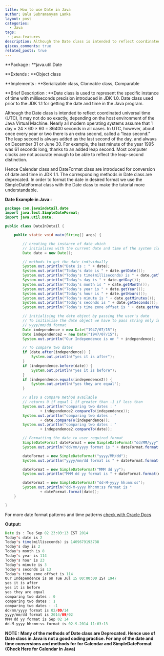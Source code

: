 ```yaml
---
title: How to use Date in Java
author: Bala Subramanyam Lanka
layout: post
categories:
  - Java
tags:
 - java-features
description: Although the Date class is intended to reflect coordinated universal time (UTC), it may not do so exactly, depending on the host environment of the Java Virtual Machine.
giscus_comments: true
related_posts: true
---
```

**Package : **java.util.Date

**Extends : **Object class

**Implements :  **Serializable class, Cloneable class, Comparable<date>

**Brief Description : **Date class is used to represent the specific instance of time with milliseconds precision introduced in JDK 1.0. Date class used prior to the JDK 1.1 for getting the date and time in the Java program.

Although the Date class is intended to reflect coordinated universal time (UTC), it may not do so exactly, depending on the host environment of the Java Virtual Machine. Nearly all modern operating systems assume that 1 day = 24 × 60 × 60 = 86400 seconds in all cases. In UTC, however, about once every year or two there is an extra second, called a &#8220;leap second.&#8221; The leap second is always added as the last second of the day, and always on December 31 or June 30. For example, the last minute of the year 1995 was 61 seconds long, thanks to an added leap second. Most computer clocks are not accurate enough to be able to reflect the leap-second distinction.

Hence Calendar class and DateFormat class are introduced for conversion of date and time in JDK 1.1. The corresponding methods in Date class are deprecated. In order to format the date in desired format we use the SimpleDateFormat class with the Date class to make the tutorial more understandable.

**Date Example in Java :**

```java
package com.javaindetail.date
import java.text.SimpleDateFormat;
import java.util.Date;

public class DateInDetail {

	public static void main(String[] args) {

		// creating the instance of date which
		// initialises with the current date and time of the system clock
		Date date = new Date();

		// methods to get the date individually
		System.out.println("Date is : " + date);
		System.out.println("Today's date is " + date.getDate());
		System.out.println("Today's time(milliseconds) is " + date.getTime());
		System.out.println("Today's day is " + date.getDay());
		System.out.println("Today's month is " + date.getMonth());
		System.out.println("Today's year is " + date.getYear());
		System.out.println("Today's hour is " + date.getHours());
		System.out.println("Today's minute is " + date.getMinutes());
		System.out.println("Today's seconds is " + date.getSeconds());
		System.out.println("Today's time zone offset is " + date.getYear());

		// initialising the date object by passing the user's date
		// To initialise the date object we have to pass string only in
		// yyyy/mm/dd format
		Date independence = new Date("1947/07/15");
		Date independence2 = new Date("1947/07/15");
		System.out.println("Our Independence is on " + independence);

		// To compare two dates
		if (date.after(independence)) {
			System.out.println("yes it is after");
		}
		if (independence.before(date)) {
			System.out.println("yes it is before");
		}
		if (independence.equals(independence2)) {
			System.out.println("yes they are equal");
		}

		// also a compare method available
		// returns 0 if equal 1 if greater than -1 if less than
		System.out.println("comparing two dates : "
				+ independence2.compareTo(independence));
		System.out.println("comparing two dates : "
				+ date.compareTo(independence));
		System.out.println("comparing two dates : "
				+ independence2.compareTo(date));

		// Formatting the date to user required format
		SimpleDateFormat dateFormat = new SimpleDateFormat("dd/MM/yyy");
		System.out.println("dd/mm/yyyy format is " + dateFormat.format(date));

		dateFormat = new SimpleDateFormat("yyyy/MM/dd");
		System.out.println("yyyy/mm/dd format is " + dateFormat.format(date));

		dateFormat = new SimpleDateFormat("MMM dd yy");
		System.out.println("MMM dd yy format is " + dateFormat.format(date));

		dateFormat = new SimpleDateFormat("dd-M-yyyy hh:mm:ss");
		System.out.println("dd-M-yyyy hh:mm:ss format is "
				+ dateFormat.format(date));
	}

}
```

For more date format patterns and time patterns [check with Oracle Docs][1]

**Output:**
```java
Date is : Tue Sep 02 23:03:13 IST 2014
Today's date is 2
Today's time(milliseconds) is 1409679193738
Today's day is 2
Today's month is 8
Today's year is 114
Today's hour is 23
Today's minute is 3
Today's seconds is 13
Today's time zone offset is 114
Our Independence is on Tue Jul 15 00:00:00 IST 1947
yes it is after
yes it is before
yes they are equal
comparing two dates : 0
comparing two dates : 1
comparing two dates : -1
dd/mm/yyyy format is 02/09/14
yyyy/mm/dd format is 2014/09/02
MMM dd yy format is Sep 02 14
dd-M-yyyy hh:mm:ss format is 02-9-2014 11:03:13
```

**NOTE : Many of the methods of Date class are Deprecated. Hence use of Date class in Java is not a good coding practice. For any of the date and time conversions and methods for for Calendar and SimpleDateFormat  (Check Here for Calendar in Java)**

 [1]: http://docs.oracle.com/javase/6/docs/api/java/text/SimpleDateFormat.html